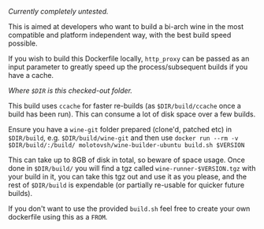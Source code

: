 _Currently completely untested._

This is aimed at developers who want to build a bi-arch wine in the most compatible and platform independent way, with the best build speed possible.

If you wish to build this Dockerfile locally, `http_proxy` can be passed as an input parameter to greatly speed up the process/subsequent builds if you have a cache.

_Where `$DIR` is this checked-out folder._

This build uses `ccache` for faster re-builds (as `$DIR/build/ccache` once a build has been run). This can consume a lot of disk space over a few builds.

Ensure you have a `wine-git` folder prepared (clone'd, patched etc) in `$DIR/build`, e.g. `$DIR/build/wine-git` and then use `docker run --rm -v $DIR/build/:/build/ molotovsh/wine-builder-ubuntu build.sh $VERSION`

This can take up to 8GB of disk in total, so beware of space usage. Once done in `$DIR/build/` you will find a tgz called `wine-runner-$VERSION.tgz` with your build in it, you can take this tgz out and use it as you please, and the rest of `$DIR/build` is expendable (or partially re-usable for quicker future builds).

If you don't want to use the provided `build.sh` feel free to create your own dockerfile using this as a `FROM`.